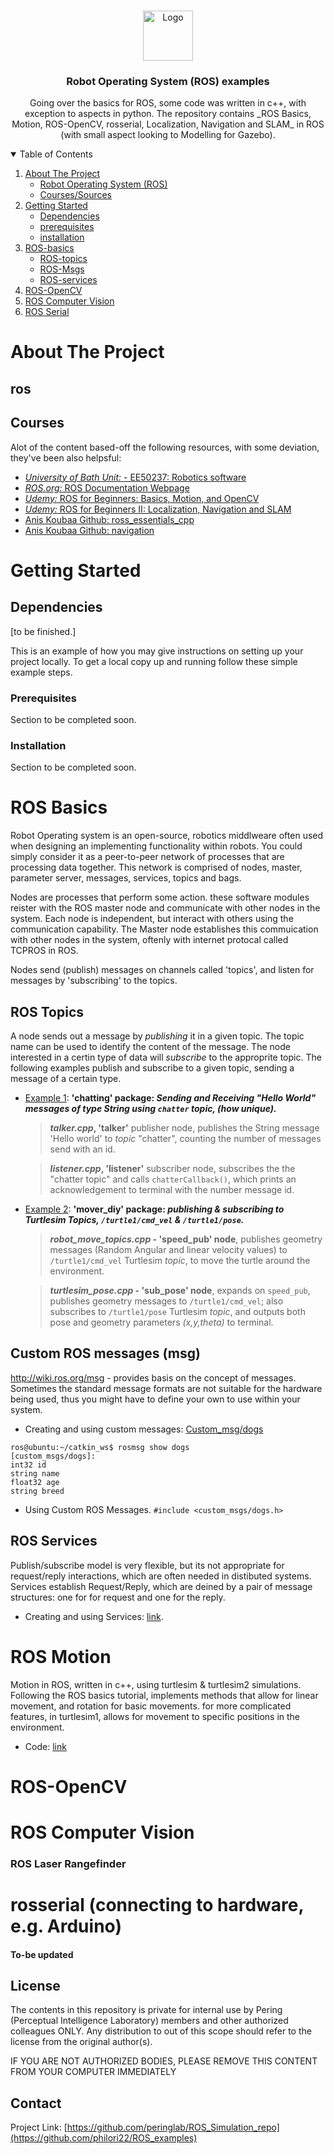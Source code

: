 <!-- PROJECT LOGO -->
<br />
<p align="center">
  <a href="https://github.com/othneildrew/Best-README-Template">
    <img src="images/logo.png" alt="Logo" width="80" height="80">
  </a>

  <h3 align="center">Robot Operating System (ROS) examples</h3>

  <p align="center">
    Going over the basics for ROS, some code was written in c++, with exception to aspects in python. The repository contains _ROS Basics, Motion, ROS-OpenCV, rosserial, Localization, Navigation and SLAM_ in ROS (with small aspect looking to Modelling for Gazebo).
    <br />

  </p>
</p>

 <!--
 *** LINKS TO BE ADDED TO THE ABOVE HEADER ***
    <a href="https://github.com/othneildrew/Best-README-Template"><strong>Explore the docs »</strong></a>
    <br />
    <br />
    <a href="https://github.com/othneildrew/Best-README-Template">View Demo</a>
    ·
    <a href="https://github.com/othneildrew/Best-README-Template/issues">Report Bug</a>
    ·
    <a href="https://github.com/othneildrew/Best-README-Template/issues">Request Feature</a> -->


<!-- TABLE OF CONTENTS -->
<details open="open">
  <summary>Table of Contents</summary>
  <ol>
    <li>
      <a href="#about-the-project">About The Project</a>
      <ul>
        <li><a href="#ros">Robot Operating System (ROS)<a/></li>
        <li><a href="#courses">Courses/Sources</a></li>
      </ul>
    </li>
    <li>
      <a href="#getting-started">Getting Started</a>
      <ul>
        <li><a href="#dependencies">Dependencies</a></li>
        <li><a href="#prerequisites">prerequisites</a></li>
        <li><a href="#installation">installation</a></li>
      </ul>
    </li>
    <li>
      <a href="#ros-basics">ROS-basics</a>
      <ul>
        <li><a href="#ROS-topics">ROS-topics</a></li>
        <li><a href="#ROS-Msgs">ROS-Msgs</a></li>
        <li><a href="#ROS-services">ROS-services</a></li>
      </ul>
    </li>
    <li><a href="#ROS-OpenCV">ROS-OpenCV</a></li>
    <li><a href="#ROS-Computer-Vision">ROS Computer Vision</a></li>
    <li><a href="#ROS-Serial">ROS Serial</a></li>
  </ol>
</details>



# About The Project

## ros

## Courses
Alot of the content based-off the following resources, with some deviation, they've been also helpsful:
* [*University of Bath Unit:* - EE50237: Robotics software](http://www.bath.ac.uk/catalogues/2018-2019/ee/EE50237.html)
* [*ROS.org:* ROS Documentation Webpage](http://wiki.ros.org/)
* [*Udemy:* ROS for Beginners: Basics, Motion, and OpenCV](https://www.udemy.com/course/ros-essentials/)
* [*Udemy:* ROS for Beginners II: Localization, Navigation and SLAM](https://www.udemy.com/course/ros-navigation/)
* [Anis Koubaa Github: ross_essentials_cpp](https://github.com/aniskoubaa/ros_essentials_cpp)
* [Anis Koubaa Github: navigation](https://github.com/aniskoubaa/ros_course_part2)

# Getting Started


## Dependencies
[to be finished.]

This is an example of how you may give instructions on setting up your project locally.
To get a local copy up and running follow these simple example steps.

### Prerequisites

Section to be completed soon.


<!-- 
This is an example of how to list things you need to use the software and how to install them.
* npm
  ```sh
  npm install npm@latest -g
  ```
-->
### Installation
Section to be completed soon.

<!-- 
1. Get a free API Key at [https://example.com](https://example.com)
2. Clone the repo
   ```sh
   git clone https://github.com/your_username_/Project-Name.git
   ```
3. Install NPM packages
   ```sh
   npm install
   ```
4. Enter your API in `config.js`
   ```JS
   const API_KEY = 'ENTER YOUR API';
   ```

   -->


# ROS Basics
Robot Operating system is an open-source, robotics middlweare often used when designing an implementing functionality within robots. You could simply consider it as a peer-to-peer network of processes that are processing data together. This network is comprised of nodes, master, parameter server, messages, services, topics and bags.

Nodes are processes that perform some action. these software modules reister with the ROS master node and communicate with other nodes in the system. Each node is independent, but interact with others using the communication capability. The Master node establishes this commuication with other nodes in the system, oftenly with internet protocal called TCPROS in ROS. 

Nodes send (publish) messages on channels called 'topics', and listen for messages by 'subscribing' to the topics.


## ROS Topics
A node sends out a message by _publishing_ it in a given topic. The topic name can be used to identify the content of the message. The node interested in a certin type of data will _subscribe_ to the approprite topic. The following examples publish and subscribe to a given topic, sending a message of a certain type.
* [Example 1](https://github.com/Philori22/ROS_examples/blob/master/Example1/): **'chatting' package: _Sending and Receiving "Hello World" messages of type _String_ using `chatter` _topic_, _(how unique)_._**
  > **_talker.cpp_, 'talker'** publisher node, publishes the String message 'Hello world' to _topic_ "chatter", counting the number of messages send with an id. <br>
  
  > **_listener.cpp_, 'listener'** subscriber node, subscribes the the "chatter topic" and calls `chatterCallback()`, which prints an acknowledgement to terminal with the number message id.
  
  
* [Example 2](https://github.com/Philori22/ROS_examples/tree/master/Example2): **'mover_diy' package: _publishing & subscribing to Turtlesim _Topics_, `/turtle1/cmd_vel` & `/turtle1/pose`._**
  > **_robot_move_topics.cpp_ - 'speed_pub' node**, publishes geometry messages (Random Angular and linear velocity values) to `/turtle1/cmd_vel` Turtlesim _topic_, to move the turtle around the environment. <br>
  
  > **_turtlesim_pose.cpp_ - 'sub_pose' node**,  expands on `speed_pub`, publishes geometry messages to `/turtle1/cmd_vel`; also subscribes to `/turtle1/pose` Turtlesim _topic_, and outputs both pose and geometry parameters _(x,y,theta)_ to terminal.

## Custom ROS messages (msg)
http://wiki.ros.org/msg - provides basis on the concept of messages. Sometimes the standard message formats are not suitable for the hardware being used, thus you might have to define your own to use within your system.
* Creating and using custom messages: [Custom_msg/dogs](https://github.com/Philori22/ROS_examples/tree/master/custom_messages)

```
ros@ubuntu:~/catkin_ws$ rosmsg show dogs
[custom_msgs/dogs]:
int32 id
string name
float32 age
string breed
```


  
 * Using Custom ROS Messages.
`#include <custom_msgs/dogs.h>`
   

## ROS Services
Publish/subscribe model is very flexible, but its not appropriate for request/reply interactions, which are often needed in distibuted systems. Services establish Request/Reply, which are deined by a pair of message structures: one for for request and one for the reply.
* Creating and using Services: [link](
https://github.com/Philori22/ROS_examples/tree/master/services_Examples/).

# ROS Motion
Motion in ROS, written in c++, using turtlesim & turtlesim2 simulations. Following the ROS basics tutorial, implements methods that allow for linear movement, and rotation for basic movements. for more complicated features, in turtlesim1, allows for movement to specific positions in the environment.

* Code: [link](https://github.com/Philori22/ROS_examples/tree/master/motion)


# ROS-OpenCV

# ROS Computer Vision

### ROS Laser Rangefinder

# rosserial (connecting to hardware, e.g. Arduino)

#### To-be updated

<!-- License -->
## License

The contents in this repository is private for internal use by Pering (Perceptual Intelligence Laboratory) members and other authorized colleagues ONLY. Any distribution to out of this scope should refer to the license from the original author(s).

IF YOU ARE NOT AUTHORIZED BODIES, PLEASE REMOVE THIS CONTENT FROM YOUR COMPUTER IMMEDIATELY

<!-- CONTACT -->
## Contact

Project Link: [https://github.com/peringlab/ROS_Simulation_repo](https://github.com/philori22/ROS_examples)
